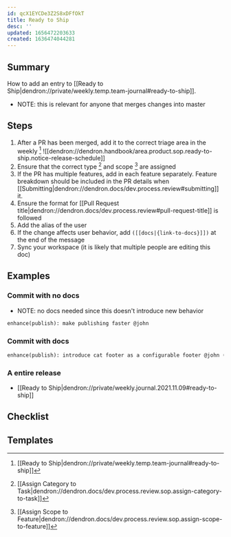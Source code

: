 ```yaml
---
id: qcX1EYCDe3Z2S8xDFfOkT
title: Ready to Ship
desc: ''
updated: 1656472203633
created: 1636474044281
---
```


## Summary

How to add an entry to [[Ready to Ship|dendron://private/weekly.temp.team-journal#ready-to-ship]].

- NOTE: this is relevant for anyone that merges changes into master

## Steps
1. After a PR has been merged, add it to the correct triage area in the weekly [^ship]
![[dendron://dendron.handbook/area.product.sop.ready-to-ship.notice-release-schedule]]
1. Ensure that the correct type [^type] and scope [^scope] are assigned
1. If the PR has multiple features, add in each feature separately. Feature breakdown should be included in the PR details when [[Submitting|dendron://dendron.docs/dev.process.review#submitting]] it. 
1. Ensure the format for [[Pull Request title|dendron://dendron.docs/dev.process.review#pull-request-title]] is followed
1. Add the alias of the user
1. If the change affects user behavior, add `([[docs|{link-to-docs}]])` at the end of the message
1. Sync your workspace (it is likely that multiple people are editing this doc)

## Examples

### Commit with no docs

- NOTE: no docs needed since this doesn't introduce new behavior

```md
enhance(publish): make publishing faster @john 
```

### Commit with docs

```md
enhance(publish): introduce cat footer as a configurable footer @john ([[docs|dendron.topic.publish#fancy-cat-icon]])
```

### A entire release
- [[Ready to Ship|dendron://private/weekly.journal.2021.11.09#ready-to-ship]]

## Checklist
<!-- Should be used to do the task -->

## Templates
<!-- Any additional templates (eg. release notes) that might be used -->

[^ship]: [[Ready to Ship|dendron://private/weekly.temp.team-journal#ready-to-ship]]
[^scope]: [[Assign Scope to Feature|dendron://dendron.docs/dev.process.review.sop.assign-scope-to-feature]]
[^type]: [[Assign Category to Task|dendron://dendron.docs/dev.process.review.sop.assign-category-to-task]]
